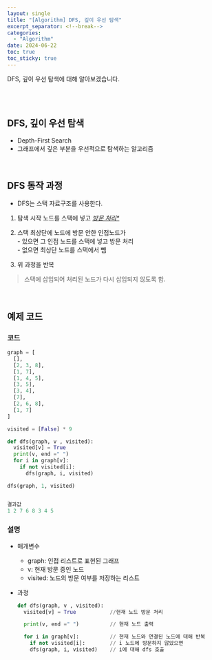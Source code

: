 ```yaml
---
layout: single
title: "[Algorithm] DFS, 깊이 우선 탐색"
excerpt_separator: <!--break-->
categories:
  - "Algorithm"
date: 2024-06-22
toc: true
toc_sticky: true
---
```


DFS, 깊이 우선 탐색에 대해 알아보겠습니다.

<!--break-->

<br><br>

## DFS, 깊이 우선 탐색

- Depth-First Search
- 그래프에서 깊은 부분을 우선적으로 탐색하는 알고리즘

<br>

## DFS 동작 과정

- DFS는 스택 자료구조를 사용한다.

1. 탐색 시작 노드를 스택에 넣고 _<u>방문 처리*</u>_

2. 스택 최상단에 노드에 방문 안한 인접노드가 <br>
   \- 있으면 그 인접 노드를 스택에 넣고 방문 처리 <br>
   \- 없으면 최상단 노드를 스택에서 뺌

3. 위 과정을 반복

> 스택에 삽입되어 처리된 노드가 다시 삽입되지 않도록 함.

<br>

## 예제 코드

### 코드

```python
graph = [
  [],
  [2, 3, 8],
  [1, 7],
  [1, 4, 5],
  [3, 5],
  [3, 4],
  [7],
  [2, 6, 8],
  [1, 7]
]

visited = [False] * 9

def dfs(graph, v , visited):
  visited[v] = True
  print(v, end =" ")
  for i in graph[v]:
    if not visited[i]:
      dfs(graph, i, visited)

dfs(graph, 1, visited)


결과값
1 2 7 6 8 3 4 5
```

### 설명

- 매개변수

  - graph: 인접 리스트로 표현된 그래프
  - v: 현재 방문 중인 노드
  - visited: 노드의 방문 여부를 저장하는 리스트

- 과정

  ```python
  def dfs(graph, v , visited):
    visited[v] = True           //현재 노드 방문 처리

    print(v, end =" ")          // 현재 노드 출력

    for i in graph[v]:          // 현재 노드와 연결된 노드에 대해 반복
      if not visited[i]:        // i 노드에 방문하지 않았으면
      dfs(graph, i, visited)    // i에 대해 dfs 호출
  ```
